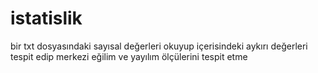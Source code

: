 # istatislik
 bir txt dosyasındaki sayısal değerleri okuyup içerisindeki aykırı değerleri tespit edip merkezi eğilim ve yayılım ölçülerini tespit etme
